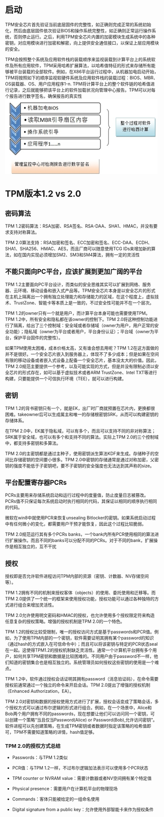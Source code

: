 
# 启动
TPM安全芯片首先验证当前底层固件的完整性，如正确则完成正常的系统初始化，然后由底层固件依次验证BIOS和操作系统完整性，如正确则正常运行操作系统，否则停止运行。之后，利用TPM安全芯片内置的加密模块生成系统中的各种密钥，对应用模块进行加密和解密，向上提供安全通信接口，以保证上层应用模块的安全。

TPM会按照整个系统及应用软件栈的装载顺序来监视装载到计算平台上的系统软件及所有应用软件，TPM采用哈希扩展算法，以哈希值特征的形式来存储所有能够被平台装载的全部软件。例如，在X86平台运行过程中，从机器加电启动开始，TPM将按照如下的顺序监视软硬件系统及应用软件栈的装载过程：BIOS、MBR、OS装载器、OS、用户应用程序1-n. TPM将计算平台上的整个软件链的哈希值进行记录，之后就能够把该平台上的软件加载状况向管理中心报告。TPM可以对每个报告进行数字签名，确保报告的真实性
![](pic/tpm-启动.jpg)

# TPM版本1.2 vs 2.0
## 密码算法
TPM 1.2密码算法：RSA加密、RSA签名、RSA-DAA、SHA1、HMAC，并没有要求支持对称算法。

TPM 2.0算法支持：RSA加密和签名、ECC加密和签名、ECC-DAA、ECDH、SHA1、SHA256、HMAC、AES，而且厂商可以随意使用TCG IDs来增加新的算法，如在国内实现必须增加SM2、SM3和SM4算法，拥有一定的灵活性

## 不能只面向PC平台，应该扩展到更加广阔的平台
TPM 1.2主要面向PC平台设计，而类似的安全思维其实可以扩展到网络、服务器、云环境、移动设备和嵌入式产品等。TPM安全芯片本身是以安全芯片的形式在主机上隔离出一个拥有独立处理能力和存储能力的区域，在这个程度上，虚拟技术、TrustZone、智能卡等本质上是一致的，不过安全性可能并不在一个层次。

TPM 1.2的owner只有一个就是用户，而计算平台本身可能也需要使用TPM。TPM 1.2中，所有安全和隐私都在该owner的控制下。TPM 2.0将这种控制功能进行了隔离，给出了三个控制域：安全域或者存储域（owner为用户，用户正常的安全功能）；隐私域（owner为平台或者用户，平台身份认证）；平台域（owner为平台，保护平台固件的完整性）。

如果TPM使用太困难，成本价格太高，又有谁会想去用呢？TPM 1.2在这方面做的并不是很好。一个安全芯片嵌入到服务器上，体现不了多少成本；但是如果在空间有限的移动设备或者嵌入式设备上配备一个安全芯片，基本没太大的价值。因此，TPM 2.0规范主要提供一个参考，以及可能实现的方式，但是并没有限制必须以安全芯片的形式存在，如可以基于虚拟技术或者ARM TrustZone、Intel TXT等进行构建，只要能提供一个可信执行环境（TEE），就可以进行构建。


## 密钥

TPM 1.2的背书密钥只有一个，就是EK，出厂时厂商就预置在芯片内，更换都很困难。takeowner后可以生成属主和唯一的存储根密钥SRK，从而可以构建密钥的存储体系。

在TPM 2.0中，EK属于隐私域，可以有多个，而且可以支持不同的非对称算法；SRK属于安全域，也可以有多个和支持不同的算法。实际上TPM 2.0的三个控制域中，都支持多密钥和多算法。

TPM 2.0的主密钥都是通过主种子，使用密钥派生算法KDF来生成。存储种子的空间比存储密钥的空间要小很多。TPM 2.0中密钥的存储通常是通过对称加密，父密钥的强度不能低于子密钥吧，要不子密钥的安全强度也无法达到其声称的size。

## 平台配置寄存器PCRs

PCRs主要用来存储系统启动和运行过程中的度量值，防止度量日志被篡改。PCRs值不只保证每次系统启动时执行相同的代码，其保证以相同的顺序执行相同的代码。

微软在win8中就使用PCR来恢复unsealing Bitlocker的密钥。如果系统启动过程中有任何微小的变化，都需要用户干预才能恢复，因此这个过程比较脆弱。

TPM 2.0规范运行其有多个PCRs banks，一个bank内所有PCR使用相同的算法进行扩展操作。而且不同的banks可以分配不同的PCRs。对于不同的bank，扩展操作是相互独立的，互不干扰

## 授权

授权即是否允许软件进程访问TPM内部的资源（密钥、计数器、NV存储空间等）。

TPM 1.2拥有不同的机制来授权客体（objects）的使用、委托使用和迁移等。而TPM 2.0提供了一个统一的框架来使用授权功能，授权功能可以通过各种独特的方式进行组合来增加灵活性。

TPM 2.0允许使用明文密码和HMAC的授权，也允许使用多个授权限定符来构造任意复杂的授权策略。增强的授权机制是TPM 2.0的一个特色。

TPM 1.2的授权比较受限制，唯一的授权访问方式是基于passwords和PCR值。例如，为了使用TPM内部的一个密钥，软件需要证明其拥有某个password的知识（通过hash的方式嵌入在可信命令中）；而且可以将该密钥与特定的PCR状态seal在一起。这使得TPM1.2的授权机制缺乏灵活性。通常一个计算机平台拥有多个用户，如何共享TPM密钥和数据是比较困难的。不同用户由于password不一样，他们知道的密钥集合也是相互独立的。系统管理员如何授权这些密钥的使用是一个难点。

TPM 1.2中，软件通过授权会话证明其拥有password（消息验证码），在命令需要授权前通常通过一个独立的命令来开启会话。TPM 2.0提出了增强的授权机制（Enhanced Authorization，EA）。

TPM 2.0对密钥和数据的授权使用方式进行了扩展，授权会话变成了策略会话，多个授权方式可以通过布尔逻辑的形式进行组合。例如，在一个场景中，Alice和Bob两个用户拥有不同的passwords，现在想要让他们可以访问同一个密钥，可以创建一个策略“当且仅当Password(Alice) or Password(Bob),允许访问密钥”。软件进程可以先创建策略，在生成TPM密钥或者数据时指定该策略的哈希值即可，TPM不需要知道策略的详情，hash值足够。

### TPM 2.0的授权方式总结

- Passwords：与TPM 1.2类似

- PCR值：与TPM 1.2一样，不过布尔逻辑加法表示可以使用多个PCR状态

- TPM counter or NVRAM value：需要计数器或者NV空间拥有某个特定值

- Physical presence：需要用户在计算机平台的物理现场

- Commands：客体只能被给定的一组命名使用

- Digital signature from a public key：允许使用外部智能卡来作为授权条件